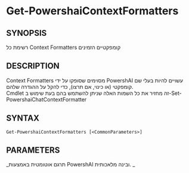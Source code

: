 ﻿---
external help file: powershai-help.xml
schema: 2.0.0
powershai: true
---

# Get-PowershaiContextFormatters

## SYNOPSIS <!--!= @#Synop !-->
רשימת כל Context Formatters קומפקטיים הזמינים

## DESCRIPTION <!--!= @#Desc !-->
Context Formatters מסוימים שסופקו על ידי PowershAI עשויים להיות בעלי שם קומפקטי (או כינוי, אם תרצו), כדי להקל על ההגדרה שלהם.  
Cmdlet זה מחזיר את כל השמות האלה שניתן להשתמש בהם בעת שימוש ב-Set-PowershaiChatContextFormatter

## SYNTAX <!--!= @#Syntax !-->

```
Get-PowershaiContextFormatters [<CommonParameters>]
```

## PARAMETERS <!--!= @#Params !-->




<!--PowershaiAiDocBlockStart-->
_תרגם אוטומטית באמצעות PowershAI ובינה מלאכותית. 
_
<!--PowershaiAiDocBlockEnd-->
